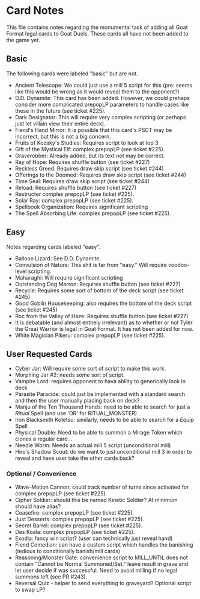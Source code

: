 # Card Notes

This file contains notes regarding the monumental task of adding all Goat Format legal cards to Goat Duels. These cards all have not been added to the game yet.

## Basic

The following cards were labeled "basic" but are not.

- Ancient Telescope: We could just use a mill 5 script for this (pre: seems like this would be wrong as it would reveal them to the opponent?)
- D.D. Dynamite: This card has been added. However, we could prehaps consider more complicated prepopLP parameters to handle cases like these in the future (see ticket #225).
- Dark Designator: This will require very complex scripting (or perhaps just let villain view their entire deck).
- Fiend's Hand Mirror: It is possible that this card's PSCT may be incorrect, but this is not a big concern.
- Fruits of Kozaky's Studies: Requires script to look at top 3
- Gift of the Mystical Elf: complex prepopLP (see ticket #225).
- Graverobber: Already added, but its text not may be correct.
- Ray of Hope: Requires shuffle button (see ticket #227)
- Reckless Greed: Requires draw skip script (see ticket #244)
- Offerings to the Doomed: Requires draw skip script (see ticket #244)
- Time Seal: Requires draw skip script (see ticket #244)
- Reload: Requires shuffle button (see ticket #227)
- Restructer complex prepopLP (see ticket #225).
- Solar Ray: complex prepopLP (see ticket #225).
- Spellbook Organization: Requires significant scripting
- The Spell Absorbing Life: complex prepopLP (see ticket #225).

## Easy

Notes regarding cards labeled "easy".

- Balloon Lizard: See D.D. Dynamite.
- Convulsion of Nature: This shit is far from "easy." Will require voodoo-level scripting.
- Maharaghi: Will require significant scripting
- Outstanding Dog Marron: Requires shuffle button (see ticket #227)
- Recycle: Requires some sort of bottom of the deck script (see ticket #245)
- Good Goblin Housekeeping: also requires the bottom of the deck script (see ticket #245)
- Roc from the Valley of Haze: Requires shuffle button (see ticket #227)
- It is debatable (and almost entirely irrelevant) as to whether or not Tyler the Great Warrior is legal in Goat Format. It has not been added for now.
- White Magician Pikeru: complex prepopLP (see ticket #225).

## User Requested Cards

- Cyber Jar: Will require some sort of script to make this work.
- Morphing Jar #2: needs some sort of script.
- Vampire Lord: requires opponent to hava ability to generically look in deck
- Parasite Paracide: could just be implemented with a standard search and then the user manually placing back on deck?
- Manju of the Ten Thousand Hands: need to be able to search for just a *Ritual* Spell (and use 'OR' for RITUAL_MONSTER)
- Iron Blacksmith Kotetsu: similarly, needs to be able to search for a *Equip* Spell
- Physical Double: Need to be able to summon a Mirage Token which clones a regular card...
- Needle Worm: Needs an actual mill 5 script (unconditional mill)
- Hiro's Shadow Scout: do we want to just unconditional mill 3 in order to reveal and have user take the other cards back?

### Optional / Convenience

- Wave-Motion Cannon: could track number of turns since activated for complex prepopLP (see ticket #225).
- Cipher Soldier: should this be named Kinetic Soldier? At minimum should have alias?
- Ceasefire: complex prepopLP (see ticket #225).
- Just Desserts: complex prepopLP (see ticket #225).
- Secret Barrel: complex prepopLP (see ticket #225).
- Des Koala: complex prepopLP (see ticket #225).
- Exodia: fancy win script? (user can technically just reveal hand)
- Fiend Comedian: can have a custom script which handles the banishing (tedious to conditionally banish/mill cards)
- Reasoning/Monster Gate: convenience script to MILL_UNTIL does not contain "Cannot be Normal Summoned/Set." leave result in grave and let user decide if was successful. Need to avoid milling if no legal summons left (see PR #243).
- Reversal Quiz - helper to send everything to graveyard? Optional script to swap LP?
